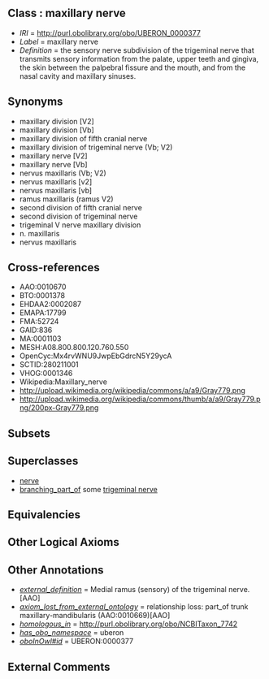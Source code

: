 
## Class : maxillary nerve

 * *IRI* = http://purl.obolibrary.org/obo/UBERON_0000377
 * *Label* = maxillary nerve
 * *Definition* = the sensory nerve subdivision of the trigeminal nerve that transmits sensory information from the palate, upper teeth and gingiva, the skin between the palpebral fissure and the mouth, and from the nasal cavity and maxillary sinuses.

## Synonyms

 * maxillary division [V2]
 * maxillary division [Vb]
 * maxillary division of fifth cranial nerve
 * maxillary division of trigeminal nerve (Vb; V2)
 * maxillary nerve [V2]
 * maxillary nerve [Vb]
 * nervus maxillaris (Vb; V2)
 * nervus maxillaris [v2]
 * nervus maxillaris [vb]
 * ramus maxillaris (ramus V2)
 * second division of fifth cranial nerve
 * second division of trigeminal nerve
 * trigeminal V nerve maxillary division
 * n. maxillaris
 * nervus maxillaris

## Cross-references

 * AAO:0010670
 * BTO:0001378
 * EHDAA2:0002087
 * EMAPA:17799
 * FMA:52724
 * GAID:836
 * MA:0001103
 * MESH:A08.800.800.120.760.550
 * OpenCyc:Mx4rvWNU9JwpEbGdrcN5Y29ycA
 * SCTID:280211001
 * VHOG:0001346
 * Wikipedia:Maxillary_nerve
 * http://upload.wikimedia.org/wikipedia/commons/a/a9/Gray779.png
 * http://upload.wikimedia.org/wikipedia/commons/thumb/a/a9/Gray779.png/200px-Gray779.png

## Subsets


## Superclasses

 * [nerve](../../UBERON/21/UBERON_0001021.md)
 * [branching_part_of](../../RO/80/RO_0002380.md) some [trigeminal nerve](../../UBERON/45/UBERON_0001645.md)

## Equivalencies


## Other Logical Axioms


## Other Annotations

 * *[external_definition](../../UBPROP/01/UBPROP_0000001.md)* = Medial ramus (sensory) of the trigeminal nerve.[AAO]
 * *[axiom_lost_from_external_ontology](../../UBPROP/02/UBPROP_0000002.md)* = relationship loss: part_of trunk maxillary-mandibularis (AAO:0010669)[AAO]
 * *[homologous_in](../../core#homologous/in/core#homologous_in.md)* = http://purl.obolibrary.org/obo/NCBITaxon_7742
 * *[has_obo_namespace](../../ce/oboInOwl#hasOBONamespace.md)* = uberon
 * *[oboInOwl#id](../../id/oboInOwl#id.md)* = UBERON:0000377

## External Comments

